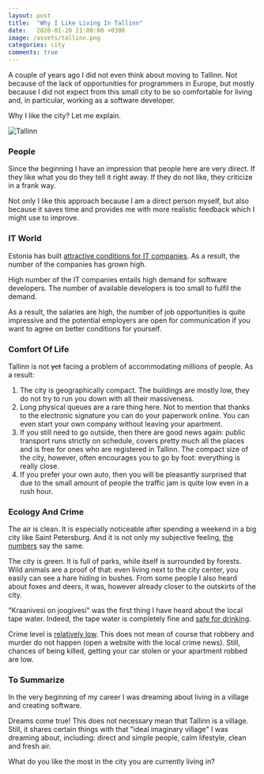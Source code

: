 ```yaml
---
layout: post
title:  "Why I Like Living In Tallinn"
date:   2020-01-20 21:00:00 +0300
image: /assets/tallinn.png
categories: city
comments: true
---
```


A couple of years ago I did not even think about moving to Tallinn. Not because of the lack of opportunities for programmers in Europe, but mostly because I did not expect from this small city to be so comfortable for living and, in particular, working as a software developer.

Why I like the city? Let me explain.

<img alt="Tallinn" src="{{ site.url }}{{ page.image }}">

### People

Since the beginning I have an impression that people here are very direct. If they like what you do they tell it right away. If they do not like, they criticize in a frank way.

Not only I like this approach because I am a direct person myself, but also because it saves time and provides me with more realistic feedback which I might use to improve.

### IT World

Estonia has built [attractive conditions for IT companies](https://medium.com/swlh/the-new-silicon-valley-tallinn-estonia-83e0f06fd20f). As a result, the number of the companies has grown high.

High number of the IT companies entails high demand for software developers. The number of available developers is too small to fulfil the demand.

As a result, the salaries are high, the number of job opportunities is quite impressive and the potential employers are open for communication if you want to agree on better conditions for yourself.

### Comfort Of Life

Tallinn is not ~~yet~~ facing a problem of accommodating millions of people. As a result:

1. The city is geographically compact. The buildings are mostly low, they do not try to run you down with all their massiveness.
2. Long physical queues are a rare thing here. Not to mention that thanks to the electronic signature you can do your paperwork online. You can even start your own company without leaving your apartment.
3. If you still need to go outside, then there are good news again: public transport runs strictly on schedule, covers pretty much all the places and is free for ones who are registered in Tallinn. The compact size of the city, however, often encourages you to go by foot: everything is really close.
4. If you prefer your own auto, then you will be pleasantly surprised that due to the small amount of people the traffic jam is quite low even in a rush hour.

### Ecology And Crime

The air is clean. It is especially noticeable after spending a weekend in a big city like Saint Petersburg. And it is not only my subjective feeling, [the numbers](https://www.numbeo.com/pollution/compare_cities.jsp?country1=Estonia&country2=Russia&city1=Tallinn&city2=Saint+Petersburg) say the same.

The city is green. It is full of parks, while itself is surrounded by forests. Wild animals are a proof of that: even living next to the city center, you easily can see a hare hiding in bushes. From some people I also heard about foxes and deers, it was, however already closer to the outskirts of the city.

"Kraanivesi on joogivesi" was the first thing I have heard about the local tape water. Indeed, the tape water is completely fine and [safe for drinking](https://www.tripadvisor.com/ShowTopic-g274958-i996-k5879936-Is_tap_water_safe_to_drink_in_Tallinn-Tallinn_Harju_County.html).

Crime level is [relatively low](https://www.numbeo.com/crime/compare_cities.jsp?country1=Estonia&country2=Russia&city1=Tallinn&city2=Saint+Petersburg). This does not mean of course that robbery and murder do not happen (open a website with the local crime news). Still, chances of being killed, getting your car stolen or your apartment robbed are low.

### To Summarize

In the very beginning of my career I was dreaming about living in a village and creating software.

Dreams come true! This does not necessary mean that Tallinn is a village. Still, it shares certain things with that "ideal imaginary village" I was dreaming about, including: direct and simple people, calm lifestyle, clean and fresh air.

What do you like the most in the city you are currently living in?